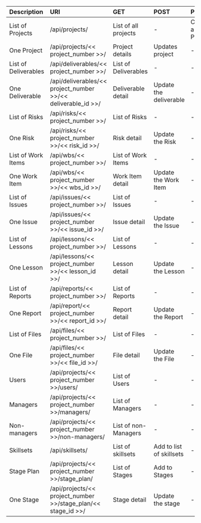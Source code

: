 | **Description** | **URI** | **GET** | **POST** | **PUT** | **DELETE** | **Complete** |
|:----------------|:--------|:--------|:---------|:--------|:-----------|:-------------|
| List of Projects | /api/projects/ | List of all projects | -        | Create a new Project |-           | Yes          |
| One Project     | /api/projects/<< project\_number >>/ | Project details | Updates project | -       | -          | Yes          |
| List of Deliverables | /api/deliverables/<< project\_number >>/ | List of Deliverables | -        | -       | -          | No           |
| One Deliverable | /api/deliverables/<< project\_number >>/<< deliverable\_id >>/ | Deliverable detail | Update the deliverable | -       | Delete the deliverable| No           |
| List of Risks   | /api/risks/<< project\_number >>/ | List of Risks | -        | -       | -          | No           |
| One Risk        | /api/risks/<< project\_number >>/<< risk\_id >>/ | Risk detail | Update the Risk | -       | Delete the Risk| No           |
| List of Work Items | /api/wbs/<< project\_number >>/ | List of Work Items | -        | -       | -          | No           |
| One Work Item   | /api/wbs/<< project\_number >>/<< wbs\_id >>/ | Work Item detail | Update the Work Item | -       | Delete the Work Item| No           |
| List of Issues  | /api/issues/<< project\_number >>/ | List of Issues | -        | -       | -          | No           |
| One Issue       | /api/issues/<< project\_number >>/<< issue\_id >>/ | Issue detail | Update the Issue | -       | Delete the Issue| No           |
| List of Lessons | /api/lessons/<< project\_number >>/ | List of Lessons | -        | -       | -          | No           |
| One Lesson      | /api/lessons/<< project\_number >>/<< lesson\_id >>/ | Lesson detail | Update the Lesson | -       | Delete the Lesson| No           |
| List of Reports | /api/reports/<< project\_number >>/ | List of Reports | -        | -       | -          | No           |
| One Report      | /api/report/<< project\_number >>/<< report\_id >>/ | Report detail | Update the Report | -       | Delete the Report| No           |
| List of Files   | /api/files/<< project\_number >>/ | List of Files | -        | -       | -          | No           |
| One File        | /api/files/<< project\_number >>/<< file\_id >>/ | File detail | Update the File | -       | Delete the File| No           |
| Users           | /api/projects/<< project\_number >>/users/ | List of Users | -        | -       | -          | No           |
| Managers        | /api/projects/<< project\_number >>/managers/ | List of Managers | -        | -       | -          | No           |
| Non-managers    | /api/projects/<< project\_number >>/non-managers/ | List of non-Managers | -        | -       | -          | No           |
| Skillsets       | /api/skillsets/ | List of skillsets | Add to list of skillsets | -       | -          | No           |
| Stage Plan      | /api/projects/<< project\_number >>/stage\_plan/ | List of Stages | Add to Stages | -       | -          | No           |
| One Stage       | /api/projects/<< project\_number >>/stage\_plan/<< stage\_id >>/ | Stage detail | Update the stage | -       | Delete the stage | No           |




